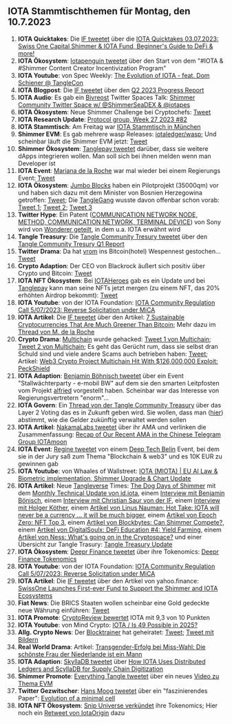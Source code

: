 ## IOTA Stammtischthemen für Montag, den 10.7.2023

1. **IOTA Quicktakes**: Die [IF tweetet](https://twitter.com/iota/status/1675851896974721029?s=20) über die [IOTA Quicktakes 03.07.2023: Swiss One Capital Shimmer & IOTA Fund, Beginner's Guide to DeFi & more!](https://www.youtube.com/watch?v=5lFF9d-aw3g)
2. **IOTA Ökosystem**: [Iotapenguin tweetet](https://twitter.com/iota_penguin/status/1675823397220020225?s=20) über den Start von dem "#IOTA & #Shimmer Content Creator Incentivization Program"
3. **IOTA Youtube**: von Spec Weekly: [The Evolution of IOTA - feat. Dom Schiener @ TangleCon](https://www.youtube.com/watch?v=mFdnpliZv9s&t=1355s)
4. **IOTA Blogpost**: Die [IF tweetet](https://twitter.com/iota/status/1675851896974721029?s=20) über den [Q2 2023 Progress Report](https://blog.iota.org/q2-2023-progress-report/)
5. **IOTA Audio**: Es gab ein [Bivreost](https://twitter.com/bivreost) Twitter Spaces Talk: [Shimmer Community Twitter Space w/ @ShimmerSeaDEX & @iotapes](https://twitter.com/blockbytescom/status/1675099459452125184?s=20)
6. **IOTA Ökosystem**: Neue Shimmer Challenge bei Cryptochefs: [Tweet](https://twitter.com/cryptochefs_io/status/1675911842084925460?s=20)
7. **IOTA Research Update**: [Protocol group, Week 27 2023 #82](https://github.com/iotaledger/research-updates/discussions/82)
8. **IOTA Stammtisch**: Am Freitag war [IOTA Stammtisch in München](https://www.meetup.com/de-DE/iota-muc/events/293941606/?_xtd=gqFyqTI1MTYxMTc1MKFwo2FwaQ%253D%253D&from=ref) 
9. **Shimmer EVM**: Es gab mehrere wasp Releases: [iotaledger/wasp](https://github.com/iotaledger/wasp/releases); Und scheinbar läuft die Shimmer EVM jetzt: [Tweet](https://twitter.com/Vrom14286662/status/1676262989266145282?s=20)
10. **Shimmer Ökosystem**: [Tanglepay tweetet](https://twitter.com/tanglepaycom/status/1676080073689161728?s=20) darüber, dass sie weitere dApps integrieren wollen. Man soll sich bei ihnen melden wenn man Developer ist
11. **IOTA Event**: [Mariana de la Roche](https://twitter.com/Marianadlrw) war mal wieder bei einem Regierungs Event: [Tweet](https://twitter.com/Marianadlrw/status/1676287839862923264?s=20)
12. **IOTA Ökosystem**: [Jumbo Blocks](https://twitter.com/jumboblock_de) haben ein Pilotprojekt (35000qm) vor und haben sich dazu mit dem Minister von Bosnien Herzegowina getroffen: [Tweet](https://twitter.com/jumboblock_de/status/1676472402929152002?s=20); Die [TangleGang](https://twitter.com/GangTangleTalk) wusste davon offenbar schon vorab: [Tweet 1](https://twitter.com/GangTangleTalk/status/1676148377841434624?s=20); [Tweet 2](https://twitter.com/GangTangleTalk/status/1676167115638808576?s=20); [Tweet 3](https://twitter.com/GangTangleTalk/status/1676220687755755523?s=20)
13. **Twitter Hype**: Ein Patent ([COMMUNICATION NETWORK NODE, METHOD, COMMUNICATION NETWORK, TERMINAL DEVICE](https://worldwide.espacenet.com/patent/search/family/079283117/publication/WO2023111110A1?q=pn%3DWO2023111110A1)) von Sony wird von [Wonderer geteilt](https://twitter.com/Wondere12985276/status/1676298440488153091?s=20), in dem u.a. IOTA erwähnt wird
14. **Tangle Treasury**: Die [Tangle Community Tresury tweetet](https://twitter.com/TangleTreasury/status/1676623511375446017?s=20) über den [Tangle Community Tresury Q1 Report](https://drive.google.com/file/d/1X8dOfMP9PU-P5n8gqkEbUV8O6hkCZMe-/view?usp=sharing)
15. **Twitter Drama**: Da hat [vrom](https://twitter.com/Vrom14286662) ins Bitcoin(hotel) Wespennest gestochen... [Tweet](https://twitter.com/bitcoin_hotel/status/1676523419087585284?s=20)
16. **Crypto Adaption**: Der CEO von Blackrock äußert sich positiv über Crypto und Bitcoin: [Tweet](https://twitter.com/WatcherGuru/status/1676685754922151941?s=20)
17. **IOTA NFT Ökosystem**: Bei [IOTAHeroes](https://twitter.com/IotaHeroes) gab es ein Update und bei [Tanglepay](https://twitter.com/tanglepaycom) kann man seine NFTs jetzt mergen (zu einem NFT, das 20% erhöhten Airdrop bekommt): [Tweet](https://twitter.com/DigidusPrime/status/1678159103347286016?s=20)
18. **IOTA Youtube**: von der IOTA Foundation: [IOTA Community Regulation Call 5/07/2023: Reverse Solicitation under MiCA](https://www.youtube.com/watch?v=GjsB8MBz3U8)
19. **IOTA Artikel**: Die [IF tweetet](https://twitter.com/iota/status/1677235681167306752?s=20) über den Artikel: [7 Sustainable Cryptocurrencies That Are Much Greener Than Bitcoin](https://www.makeuseof.com/sustainable-cryptocurrencies-greener-bitcoin/); Mehr dazu im [Thread von M. de la Roche](https://twitter.com/Marianadlrw/status/1677253577109127169?s=20)
20. **Crypto Drama**: [Multichain](https://twitter.com/MultichainOrg) wurde gehacked: [Tweet 1 von Multichain](https://twitter.com/MultichainOrg/status/1677096839731097600?s=20); [Tweet 2 von Multichain](https://twitter.com/MultichainOrg/status/1677180114227056641?s=20); Es geht das Gerücht rum, dass sie selbst dran Schuld sind und viele andere Scams auch betrieben haben: [Tweet](https://twitter.com/BoringSleuth/status/1677058116255461377?s=20); Artikel: [Web3 Crypto Project Multichain Hit With $126,000,000 Exploit: PeckShield](https://dailyhodl.com/2023/07/08/web3-crypto-project-multichain-hit-with-126000000-exploit-peckshield/)
21. **IOTA Adaption**: [Benjamin Böhnisch tweetet](https://twitter.com/BenBoenisch/status/1677081467661307904?s=20) über ein Event "Stallwächterparty - e-mobil BW" auf dem sie den smarten Leitpfosten vom Projekt [alfried](https://twitter.com/alfried_fn) vorgestellt haben. Scheinbar war das Interesse von Regierungsvertretern "enorm"...
22. **IOTA Govern**: Ein [Thread von der Tangle Community Treasury](https://twitter.com/TangleTreasury/status/1676994676942045184?s=20) über das Layer 2 Voting das es in Zukunft geben wird. Sie wollen, dass man ([hier](https://twitter.com/TangleTreasury/status/1676994692649746432?s=20)) abstimmt, wie die Gelder zukünftig verwaltet werden sollen
23. **IOTA Artikel**: [NakamaLabs tweetet](https://twitter.com/Nakama_Labs/status/1676923972284194816?s=20) über ihr AMA und verlinken die Zusammenfassung: [Recap of Our Recent AMA in the Chinese Telegram Group IOTAmoon](https://medium.com/@NakamaLabs/recap-of-our-recent-ama-in-the-chinese-telegram-group-iotamoon-df82e7e08922)
24. **IOTA Event**: [Regine tweetet](https://twitter.com/Energine/status/1676977174358683648?s=20) von einem [Deep Tech Belin](https://twitter.com/deeptechberlin) Event, bei dem sie in der Jury saß zum Thema "Blockchain & web3" und es 10K EUR zu gewinnen gab
25. **IOTA Youtube**: von Whaales of Wallstreet: [IOTA (MIOTA) | EU AI Law & Biometric implementation, Shimmer Upgrade & Chart Update](https://www.youtube.com/watch?v=9fOQtUex8ws) 
26. **IOTA Artikel**: Neue [Tangleverse](https://twitter.com/TangleverseWeb) Times: [The Dog Days of Shimmer](https://www.times.tangleverse.io/dog-days-of-shimmer/) mit dem [Monthly Technical Update von id.iota](https://www.times.tangleverse.io/dog-days-of-shimmer/#%F0%9F%91%A8%E2%80%8D%F0%9F%92%BB-monthly-technical-update), einem [Interview mit Benjamin Bönisch](https://www.times.tangleverse.io/dog-days-of-shimmer/#%F0%9F%8E%A4-interview-benjamin-b%C3%B6nisch), einem [Interview mit Christian Saur von der IF](https://www.times.tangleverse.io/dog-days-of-shimmer/#%F0%9F%91%A8-meet-the-ifchristian-saur), einem [Interview mit Holger Köther](https://www.times.tangleverse.io/dog-days-of-shimmer/#%F0%9F%8E%A4-interview-holger-k%C3%B6ther), einem [Artikel von Linus Nauman: Hot Take: IOTA will never be a currency ... it will be much bigger](https://www.times.tangleverse.io/dog-days-of-shimmer/#%F0%9F%94%A5hot-take-iota-will-never-be-a-currency), einem [Artikel von Epoch Zero: NFT Top 3](https://www.times.tangleverse.io/dog-days-of-shimmer/#%F0%9F%8F%86nft-top-3), einem [Artikel von Blockbytes: Can Shimmer Compete?](https://www.times.tangleverse.io/dog-days-of-shimmer/#%E2%9D%93-can-shimmer-compete), einem [Artikel von DigitalSoulx: DeFi Education #4: Yield Farming](https://www.times.tangleverse.io/dog-days-of-shimmer/#%F0%9F%93%96-defi-education-4-yield-farming), einem [Artikel von Ness: What's going on in the Cryptospace?](https://www.times.tangleverse.io/dog-days-of-shimmer/#%F0%9F%93%A2-whats-going-on-in-the-cryptospace) und einer Übersicht zur Tangle Trasury: [Tangle Treasury Update](https://www.times.tangleverse.io/dog-days-of-shimmer/#%F0%9F%86%95-tangle-treasury-update)
27. **IOTA Ökosystem**: [Deepr Finance tweetet](https://twitter.com/DeeprFinance/status/1677316169823318022?s=20) über ihre Tokenomics: [Deepr Finance Tokenomics](https://medium.com/@Deepr.Finance/deepr-finance-tokenomics-36555abc721b)
28. **IOTA Youtube**: von der IOTA Foundation: [IOTA Community Regulation Call 5/07/2023: Reverse Solicitation under MiCA](https://www.youtube.com/watch?v=GjsB8MBz3U8)
29. **IOTA Artikel**: Die [IF tweetet](https://twitter.com/iota/status/1677618534199730176?s=20) über den Artikel von yahoo.finance: [SwissOne Launches First-ever Fund to Support the Shimmer and IOTA Ecosystems](https://finance.yahoo.com/news/swissone-launches-first-ever-fund-120000615.html)
30. **Fiat News**: Die BRICS Staaten wollen scheinbar eine Gold gedeckte neue Währung einführen: [Tweet](https://twitter.com/hoss_crypto/status/1677629265636884483?s=20)
31. **IOTA Promote**: [CryptoReview bewertet](https://twitter.com/CryptoReviewing/status/1677734048242827267?s=20) IOTA mit 9,3 von 10 Punkten
32. **IOTA Youtube**: von Mind Crypto: [IOTA / Is 49 Possible in 2025?](https://www.youtube.com/watch?v=B2xz9Y66VR4)
33. **Allg. Crypto News**: Der [Blocktrainer](https://twitter.com/blocktrainer) hat geheiratet: [Tweet](https://twitter.com/RomanReher/status/1677944976439664641?s=20); [Tweet mit Bildern](https://twitter.com/BitcoinDebbi/status/1677942883213533185?s=20)
34. **Real World Drama**: Artikel: [Transgender-Erfolg bei Miss-Wahl: Die schönste Frau der Niederlande ist ein Mann](https://exxpress.at/transgender-erfolg-bei-miss-wahl-die-schoenste-frau-der-niederlande-ist-ein-mann/)
35. **IOTA Adaption**: [SkyllaDB tweetet](https://twitter.com/ScyllaDB/status/1678056631265816576?s=20) über [How IOTA Uses Distributed Ledgers and ScyllaDB for Supply Chain Digitization](https://www.scylladb.com/2023/02/09/how-iota-uses-distributed-ledgers-and-scylladb-for-supply-chain-digitization/?utm_medium=social%20media%20-%20organic&utm_source=twitter&utm_term=b)
36. **Shimmer Promote**: [Everything Tangle tweetet](https://twitter.com/allthingstangle/status/1677862097210982400?s=20) über ein neues [Video zu Thema EVM](https://twitter.com/allthingstangle/status/1677862107440881666?s=20)
37. **Twitter Gezwitscher**: [Hans Moog tweetet](https://twitter.com/hus_qy/status/1678127381075185665?s=20) über ein "faszinierendes Paper": [Evolution of a minimal cell](https://www.nature.com/articles/s41586-023-06288-x)
38. **IOTA NFT Ökosystem**: [Snip Universe verkündet](https://twitter.com/snippool/status/1678353829018968064?s=20) ihre Tokenomics; Hier noch ein [Retweet von IotaOrigin](https://twitter.com/origin_iota/status/1678357706237792257?s=20) dazu
